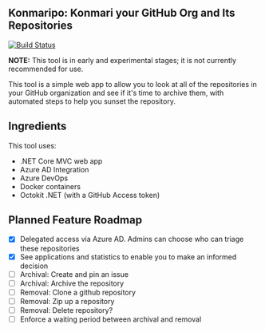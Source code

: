 ## Konmaripo: Konmari your GitHub Org and Its Repositories

[![Build Status](https://dev.azure.com/excellaco/Konmaripo/_apis/build/status/excellalabs.konmaripo?branchName=main)](https://dev.azure.com/excellaco/Konmaripo/_build/latest?definitionId=8&branchName=main)

**NOTE:** This tool is in early and experimental stages; it is not currently recommended for use.

This tool is a simple web app to allow you to look at all of the repositories in your GitHub organization and see if it's time to archive them, with automated steps to help you sunset the repository.

## Ingredients
This tool uses: 

* .NET Core MVC web app
* Azure AD Integration
* Azure DevOps
* Docker containers
* Octokit .NET (with a GitHub Access token)

## Planned Feature Roadmap

* [x] Delegated access via Azure AD. Admins can choose who can triage these repositories
* [x] See applications and statistics to enable you to make an informed decision
* [ ] Archival: Create and pin an issue
* [ ] Archival: Archive the repository
* [ ] Removal: Clone a github repository
* [ ] Removal: Zip up a repository
* [ ] Removal: Delete repository?
* [ ] Enforce a waiting period between archival and removal
